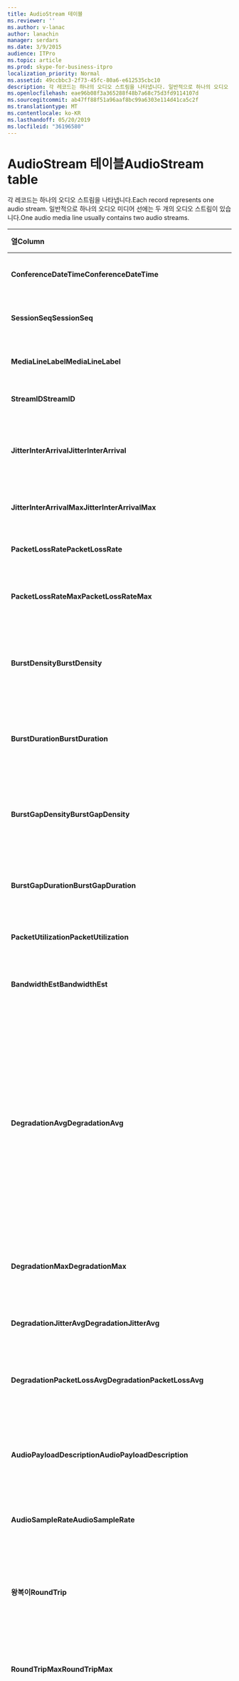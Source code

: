 ```yaml
---
title: AudioStream 테이블
ms.reviewer: ''
ms.author: v-lanac
author: lanachin
manager: serdars
ms.date: 3/9/2015
audience: ITPro
ms.topic: article
ms.prod: skype-for-business-itpro
localization_priority: Normal
ms.assetid: 49ccbbc3-2f73-45fc-80a6-e612535cbc10
description: 각 레코드는 하나의 오디오 스트림을 나타냅니다. 일반적으로 하나의 오디오 미디어 선에는 두 개의 오디오 스트림이 있습니다.
ms.openlocfilehash: eae96b08f3a365288f48b7a68c75d3fd9114107d
ms.sourcegitcommit: ab47ff88f51a96aaf8bc99a6303e114d41ca5c2f
ms.translationtype: MT
ms.contentlocale: ko-KR
ms.lasthandoff: 05/20/2019
ms.locfileid: "36196580"
---
```

# <a name="audiostream-table"></a><span data-ttu-id="f8811-104">AudioStream 테이블</span><span class="sxs-lookup"><span data-stu-id="f8811-104">AudioStream table</span></span>
 
<span data-ttu-id="f8811-105">각 레코드는 하나의 오디오 스트림을 나타냅니다.</span><span class="sxs-lookup"><span data-stu-id="f8811-105">Each record represents one audio stream.</span></span> <span data-ttu-id="f8811-106">일반적으로 하나의 오디오 미디어 선에는 두 개의 오디오 스트림이 있습니다.</span><span class="sxs-lookup"><span data-stu-id="f8811-106">One audio media line usually contains two audio streams.</span></span>
  
|<span data-ttu-id="f8811-107">열</span><span class="sxs-lookup"><span data-stu-id="f8811-107">Column</span></span>|<span data-ttu-id="f8811-108">데이터 형식</span><span class="sxs-lookup"><span data-stu-id="f8811-108">Data Type</span></span>|<span data-ttu-id="f8811-109">키/인덱스</span><span class="sxs-lookup"><span data-stu-id="f8811-109">Key/Index</span></span>|<span data-ttu-id="f8811-110">세부적인</span><span class="sxs-lookup"><span data-stu-id="f8811-110">Details</span></span>|
|:-----|:-----|:-----|:-----|
|<span data-ttu-id="f8811-111">**ConferenceDateTime**</span><span class="sxs-lookup"><span data-stu-id="f8811-111">**ConferenceDateTime**</span></span> <br/> |<span data-ttu-id="f8811-112">dmtf</span><span class="sxs-lookup"><span data-stu-id="f8811-112">datetime</span></span>  <br/> |<span data-ttu-id="f8811-113">주요한</span><span class="sxs-lookup"><span data-stu-id="f8811-113">Primary</span></span>  <br/> |<span data-ttu-id="f8811-114">[Medialine 테이블](medialine-0.md)에서 참조 합니다.</span><span class="sxs-lookup"><span data-stu-id="f8811-114">Referenced from the [MediaLine table](medialine-0.md).</span></span>  <br/> |
|<span data-ttu-id="f8811-115">**SessionSeq**</span><span class="sxs-lookup"><span data-stu-id="f8811-115">**SessionSeq**</span></span> <br/> |<span data-ttu-id="f8811-116">int</span><span class="sxs-lookup"><span data-stu-id="f8811-116">int</span></span>  <br/> |<span data-ttu-id="f8811-117">주요한</span><span class="sxs-lookup"><span data-stu-id="f8811-117">Primary</span></span>  <br/> |<span data-ttu-id="f8811-118">[Medialine 테이블](medialine-0.md)에서 참조 합니다.</span><span class="sxs-lookup"><span data-stu-id="f8811-118">Referenced from the [MediaLine table](medialine-0.md).</span></span>  <br/> |
|<span data-ttu-id="f8811-119">**MediaLineLabel**</span><span class="sxs-lookup"><span data-stu-id="f8811-119">**MediaLineLabel**</span></span> <br/> |<span data-ttu-id="f8811-120">tinyint</span><span class="sxs-lookup"><span data-stu-id="f8811-120">tinyint</span></span>  <br/> |<span data-ttu-id="f8811-121">주요한</span><span class="sxs-lookup"><span data-stu-id="f8811-121">Primary</span></span>  <br/> |<span data-ttu-id="f8811-122">[Medialine 테이블](medialine-0.md)에서 참조 합니다.</span><span class="sxs-lookup"><span data-stu-id="f8811-122">Referenced from the [MediaLine table](medialine-0.md).</span></span>  <br/> |
|<span data-ttu-id="f8811-123">**StreamID**</span><span class="sxs-lookup"><span data-stu-id="f8811-123">**StreamID**</span></span> <br/> |<span data-ttu-id="f8811-124">int</span><span class="sxs-lookup"><span data-stu-id="f8811-124">int</span></span>  <br/> |<span data-ttu-id="f8811-125">주요한</span><span class="sxs-lookup"><span data-stu-id="f8811-125">Primary</span></span>  <br/> |<span data-ttu-id="f8811-126">미디어 라인 내의 고유 ID.</span><span class="sxs-lookup"><span data-stu-id="f8811-126">Unique ID within a media line.</span></span>  <br/> |
|<span data-ttu-id="f8811-127">**JitterInterArrival**</span><span class="sxs-lookup"><span data-stu-id="f8811-127">**JitterInterArrival**</span></span> <br/> |<span data-ttu-id="f8811-128">int</span><span class="sxs-lookup"><span data-stu-id="f8811-128">int</span></span>  <br/> | <br/> |<span data-ttu-id="f8811-129">RTCP (실시간 제어 프로토콜) 통계의 평균 네트워크 지터입니다.</span><span class="sxs-lookup"><span data-stu-id="f8811-129">Average network jitter from Real Time Control Protocol (RTCP) statistics.</span></span>  <br/> |
|<span data-ttu-id="f8811-130">**JitterInterArrivalMax**</span><span class="sxs-lookup"><span data-stu-id="f8811-130">**JitterInterArrivalMax**</span></span> <br/> |<span data-ttu-id="f8811-131">int</span><span class="sxs-lookup"><span data-stu-id="f8811-131">int</span></span>  <br/> | <br/> |<span data-ttu-id="f8811-132">통화 중 최대 네트워크 지터.</span><span class="sxs-lookup"><span data-stu-id="f8811-132">Maximum network jitter during the call.</span></span>  <br/> |
|<span data-ttu-id="f8811-133">**PacketLossRate**</span><span class="sxs-lookup"><span data-stu-id="f8811-133">**PacketLossRate**</span></span> <br/> |<span data-ttu-id="f8811-134">10 진수 (5, 4)</span><span class="sxs-lookup"><span data-stu-id="f8811-134">decimal(5,4)</span></span>  <br/> | <br/> |<span data-ttu-id="f8811-135">통화 중의 평균 패킷 손실 율입니다.</span><span class="sxs-lookup"><span data-stu-id="f8811-135">Average packet loss rate during the call.</span></span>  <br/> |
|<span data-ttu-id="f8811-136">**PacketLossRateMax**</span><span class="sxs-lookup"><span data-stu-id="f8811-136">**PacketLossRateMax**</span></span> <br/> |<span data-ttu-id="f8811-137">10 진수 (5, 4)</span><span class="sxs-lookup"><span data-stu-id="f8811-137">decimal(5,4)</span></span>  <br/> | <br/> |<span data-ttu-id="f8811-138">통화 중에 최대 패킷 손실이 관찰 되었습니다.</span><span class="sxs-lookup"><span data-stu-id="f8811-138">Maximum packet loss observed during the call.</span></span>  <br/> |
|<span data-ttu-id="f8811-139">**BurstDensity**</span><span class="sxs-lookup"><span data-stu-id="f8811-139">**BurstDensity**</span></span> <br/> |<span data-ttu-id="f8811-140">10 진수 (9, 4)</span><span class="sxs-lookup"><span data-stu-id="f8811-140">decimal(9,4)</span></span>  <br/> | <br/> |<span data-ttu-id="f8811-141">통화 중에 손실이 발생 한 경우 패킷 손실의 평균 밀도입니다.</span><span class="sxs-lookup"><span data-stu-id="f8811-141">Average density of packet Loss during bursts of losses during the call.</span></span>  <br/> |
|<span data-ttu-id="f8811-142">**BurstDuration**</span><span class="sxs-lookup"><span data-stu-id="f8811-142">**BurstDuration**</span></span> <br/> |<span data-ttu-id="f8811-143">int</span><span class="sxs-lookup"><span data-stu-id="f8811-143">int</span></span>  <br/> | <br/> |<span data-ttu-id="f8811-144">통화 중에 손실 되는 패킷 손실의 평균 지속 시간입니다.</span><span class="sxs-lookup"><span data-stu-id="f8811-144">Average duration of packet loss during bursts of losses during the call.</span></span>  <br/> |
|<span data-ttu-id="f8811-145">**BurstGapDensity**</span><span class="sxs-lookup"><span data-stu-id="f8811-145">**BurstGapDensity**</span></span> <br/> |<span data-ttu-id="f8811-146">10 진수 (9, 4)</span><span class="sxs-lookup"><span data-stu-id="f8811-146">decimal(9,4)</span></span>  <br/> | <br/> |<span data-ttu-id="f8811-147">패킷 손실의 버스트 간에 간격을 두는 경우 패킷 손실의 평균 밀도.</span><span class="sxs-lookup"><span data-stu-id="f8811-147">Average density of packet loss during gaps between bursts of packet loss.</span></span>  <br/> |
|<span data-ttu-id="f8811-148">**BurstGapDuration**</span><span class="sxs-lookup"><span data-stu-id="f8811-148">**BurstGapDuration**</span></span> <br/> |<span data-ttu-id="f8811-149">int</span><span class="sxs-lookup"><span data-stu-id="f8811-149">int</span></span>  <br/> | <br/> |<span data-ttu-id="f8811-150">패킷 손실의 버스트 간 평균 간격 기간입니다.</span><span class="sxs-lookup"><span data-stu-id="f8811-150">Average duration of gaps between bursts of packet loss.</span></span>  <br/> |
|<span data-ttu-id="f8811-151">**PacketUtilization**</span><span class="sxs-lookup"><span data-stu-id="f8811-151">**PacketUtilization**</span></span> <br/> |<span data-ttu-id="f8811-152">Int</span><span class="sxs-lookup"><span data-stu-id="f8811-152">Int</span></span>  <br/> | <br/> |<span data-ttu-id="f8811-153">오디오 스트림의 패킷 수입니다.</span><span class="sxs-lookup"><span data-stu-id="f8811-153">Packet count for the audio stream.</span></span>  <br/> |
|<span data-ttu-id="f8811-154">**BandwidthEst**</span><span class="sxs-lookup"><span data-stu-id="f8811-154">**BandwidthEst**</span></span> <br/> |<span data-ttu-id="f8811-155">Int</span><span class="sxs-lookup"><span data-stu-id="f8811-155">Int</span></span>  <br/> | <br/> |<span data-ttu-id="f8811-156">오디오 스트림의 대역폭을 예측 합니다.</span><span class="sxs-lookup"><span data-stu-id="f8811-156">Bandwidth estimates for the audio stream.</span></span>  <br/> |
|<span data-ttu-id="f8811-157">**DegradationAvg**</span><span class="sxs-lookup"><span data-stu-id="f8811-157">**DegradationAvg**</span></span> <br/> |<span data-ttu-id="f8811-158">10 진수 (3, 2)</span><span class="sxs-lookup"><span data-stu-id="f8811-158">decimal(3,2)</span></span>  <br/> | <br/> |<span data-ttu-id="f8811-159">전체 통화에 대 한 네트워크 SPECIALIST 성능이 저하 됩니다.</span><span class="sxs-lookup"><span data-stu-id="f8811-159">Network MOS Degradation for the whole call.</span></span> <span data-ttu-id="f8811-160">범위는 0.0 ~ 5.0입니다.</span><span class="sxs-lookup"><span data-stu-id="f8811-160">Range is 0.0 to 5.0.</span></span> <span data-ttu-id="f8811-161">이 메트릭은 지터 및 패킷 손실로 인해 네트워크 SPECIALIST 감소 된 양을 표시 합니다.</span><span class="sxs-lookup"><span data-stu-id="f8811-161">This metric shows the amount the Network MOS was reduced because of jitter and packet loss.</span></span> <span data-ttu-id="f8811-162">허용 되는 품질은 0.5 미만 이어야 합니다.</span><span class="sxs-lookup"><span data-stu-id="f8811-162">For acceptable quality it should less than 0.5.</span></span>  <br/> |
|<span data-ttu-id="f8811-163">**DegradationMax**</span><span class="sxs-lookup"><span data-stu-id="f8811-163">**DegradationMax**</span></span> <br/> |<span data-ttu-id="f8811-164">10 진수 (3, 2)</span><span class="sxs-lookup"><span data-stu-id="f8811-164">decimal(3,2)</span></span>  <br/> | <br/> |<span data-ttu-id="f8811-165">통화 중에 최대 네트워크 SPECIALIST 저하 됩니다.</span><span class="sxs-lookup"><span data-stu-id="f8811-165">Maximum Network MOS degradation during the call.</span></span>  <br/> |
|<span data-ttu-id="f8811-166">**DegradationJitterAvg**</span><span class="sxs-lookup"><span data-stu-id="f8811-166">**DegradationJitterAvg**</span></span> <br/> |<span data-ttu-id="f8811-167">10 진수 (3, 2)</span><span class="sxs-lookup"><span data-stu-id="f8811-167">decimal(3,2)</span></span>  <br/> | <br/> |<span data-ttu-id="f8811-168">지터로 인해 네트워크 SPECIALIST 저하 됩니다.</span><span class="sxs-lookup"><span data-stu-id="f8811-168">Network MOS degradation caused by jitter.</span></span>  <br/> |
|<span data-ttu-id="f8811-169">**DegradationPacketLossAvg**</span><span class="sxs-lookup"><span data-stu-id="f8811-169">**DegradationPacketLossAvg**</span></span> <br/> |<span data-ttu-id="f8811-170">10 진수 (3, 2)</span><span class="sxs-lookup"><span data-stu-id="f8811-170">decimal(3,2)</span></span>  <br/> | <br/> |<span data-ttu-id="f8811-171">패킷 손실로 인해 네트워크 SPECIALIST 저하 됩니다.</span><span class="sxs-lookup"><span data-stu-id="f8811-171">Network MOS degradation caused by packet loss.</span></span>  <br/> |
|<span data-ttu-id="f8811-172">**AudioPayloadDescription**</span><span class="sxs-lookup"><span data-stu-id="f8811-172">**AudioPayloadDescription**</span></span> <br/> |<span data-ttu-id="f8811-173">int</span><span class="sxs-lookup"><span data-stu-id="f8811-173">int</span></span>  <br/> |<span data-ttu-id="f8811-174">외부</span><span class="sxs-lookup"><span data-stu-id="f8811-174">Foreign</span></span>  <br/> |<span data-ttu-id="f8811-175">PayloadDescription 테이블에서 참조 되는 통화에 사용 되는 오디오 코덱입니다.</span><span class="sxs-lookup"><span data-stu-id="f8811-175">The audio Codec used for the call, referenced from PayloadDescription Table.</span></span>  <br/> |
|<span data-ttu-id="f8811-176">**AudioSampleRate**</span><span class="sxs-lookup"><span data-stu-id="f8811-176">**AudioSampleRate**</span></span> <br/> |<span data-ttu-id="f8811-177">int</span><span class="sxs-lookup"><span data-stu-id="f8811-177">int</span></span>  <br/> | <br/> |<span data-ttu-id="f8811-178">오디오 스트림의 샘플링 속도입니다.</span><span class="sxs-lookup"><span data-stu-id="f8811-178">Sampling rate for the audio stream.</span></span>  <br/> |
|<span data-ttu-id="f8811-179">**왕복이**</span><span class="sxs-lookup"><span data-stu-id="f8811-179">**RoundTrip**</span></span> <br/> |<span data-ttu-id="f8811-180">int</span><span class="sxs-lookup"><span data-stu-id="f8811-180">int</span></span>  <br/> | <br/> |<span data-ttu-id="f8811-181">RTCP 통계에서 왕복 시간을 계산 합니다.</span><span class="sxs-lookup"><span data-stu-id="f8811-181">Round trip time from RTCP statistics.</span></span> <span data-ttu-id="f8811-182">적절 한 품질을 위해서는 100ms 보다 작아야 합니다.</span><span class="sxs-lookup"><span data-stu-id="f8811-182">For acceptable quality this should be less than 100ms.</span></span>  <br/> |
|<span data-ttu-id="f8811-183">**RoundTripMax**</span><span class="sxs-lookup"><span data-stu-id="f8811-183">**RoundTripMax**</span></span> <br/> |<span data-ttu-id="f8811-184">int</span><span class="sxs-lookup"><span data-stu-id="f8811-184">int</span></span>  <br/> | <br/> |<span data-ttu-id="f8811-185">오디오 스트림의 최대 라운드트립 시간입니다.</span><span class="sxs-lookup"><span data-stu-id="f8811-185">Maximum round trip time for the audio stream.</span></span>  <br/> |
|<span data-ttu-id="f8811-186">**OverallAvgNetworkMOS**</span><span class="sxs-lookup"><span data-stu-id="f8811-186">**OverallAvgNetworkMOS**</span></span> <br/> |<span data-ttu-id="f8811-187">10 진수 (3, 2)</span><span class="sxs-lookup"><span data-stu-id="f8811-187">decimal(3,2)</span></span>  <br/> | <br/> |<span data-ttu-id="f8811-188">통화에 대 한 평균 광대역 네트워크 SPECIALIST.</span><span class="sxs-lookup"><span data-stu-id="f8811-188">Average wideband Network MOS for the call.</span></span> <span data-ttu-id="f8811-189">이 메트릭은 사용 되는 패킷 손실, 지터 및 코덱에 따라 달라 집니다.</span><span class="sxs-lookup"><span data-stu-id="f8811-189">This metric depends on the packet loss, jitter, and codec used.</span></span> <span data-ttu-id="f8811-190">범위는 [1.0에서 5.0]입니다.</span><span class="sxs-lookup"><span data-stu-id="f8811-190">Range is [1.0 to 5.0].</span></span>  <br/> |
|<span data-ttu-id="f8811-191">**OverallMinNetworkMOS**</span><span class="sxs-lookup"><span data-stu-id="f8811-191">**OverallMinNetworkMOS**</span></span> <br/> |<span data-ttu-id="f8811-192">10 진수 (3, 2)</span><span class="sxs-lookup"><span data-stu-id="f8811-192">decimal(3,2)</span></span>  <br/> | <br/> |<span data-ttu-id="f8811-193">통화에 대 한 최소 광대역 네트워크 SPECIALIST.</span><span class="sxs-lookup"><span data-stu-id="f8811-193">The minimum wideband Network MOS for the call.</span></span>  <br/> |
|<span data-ttu-id="f8811-194">**SendListenMOS**</span><span class="sxs-lookup"><span data-stu-id="f8811-194">**SendListenMOS**</span></span> <br/> |<span data-ttu-id="f8811-195">10 진수 (3, 2)</span><span class="sxs-lookup"><span data-stu-id="f8811-195">decimal(3,2)</span></span>  <br/> | <br/> |<span data-ttu-id="f8811-196">음성 수준, 노이즈 수준 및 캡처 장치 특성을 포함 하 여 발송 된 오디오에 대 한 평균 예측 광대역 SPECIALIST 점수입니다.</span><span class="sxs-lookup"><span data-stu-id="f8811-196">The average predicted wideband Listening MOS score for audio sent, including speech level, noise level and capture device characteristics.</span></span>  <br/> |
|<span data-ttu-id="f8811-197">**SendListenMOSMin**</span><span class="sxs-lookup"><span data-stu-id="f8811-197">**SendListenMOSMin**</span></span> <br/> |<span data-ttu-id="f8811-198">10 진수 (3, 2)</span><span class="sxs-lookup"><span data-stu-id="f8811-198">decimal(3,2)</span></span>  <br/> | <br/> |<span data-ttu-id="f8811-199">통화에 대 한 최소 SendListenMOS입니다.</span><span class="sxs-lookup"><span data-stu-id="f8811-199">The minimum SendListenMOS for the call.</span></span>  <br/> |
|<span data-ttu-id="f8811-200">**RecvListenMOS**</span><span class="sxs-lookup"><span data-stu-id="f8811-200">**RecvListenMOS**</span></span> <br/> |<span data-ttu-id="f8811-201">10 진수 (3, 2)</span><span class="sxs-lookup"><span data-stu-id="f8811-201">decimal(3,2)</span></span>  <br/> | <br/> |<span data-ttu-id="f8811-202">음성 수준, 소음 수준, 코덱, 네트워크 상태 및 캡처 장치 특성을 포함 하 여 네트워크에서 받은 오디오에 대 한 평균 예측 광대역 SPECIALIST 점수입니다.</span><span class="sxs-lookup"><span data-stu-id="f8811-202">The average predicted wideband Listening MOS score for audio received from the network including speech level, noise level, codec, network conditions and capture device characteristics.</span></span>  <br/> |
|<span data-ttu-id="f8811-203">**RecvListenMOSMin**</span><span class="sxs-lookup"><span data-stu-id="f8811-203">**RecvListenMOSMin**</span></span> <br/> |<span data-ttu-id="f8811-204">10 진수 (3, 2)</span><span class="sxs-lookup"><span data-stu-id="f8811-204">decimal(3,2)</span></span>  <br/> | <br/> |<span data-ttu-id="f8811-205">통화에 대 한 최소 RecvListenMOS입니다.</span><span class="sxs-lookup"><span data-stu-id="f8811-205">The minimum RecvListenMOS for the call.</span></span>  <br/> |
|<span data-ttu-id="f8811-206">**오디오 및 사용**</span><span class="sxs-lookup"><span data-stu-id="f8811-206">**AudioFECUsed**</span></span> <br/> |<span data-ttu-id="f8811-207">다소</span><span class="sxs-lookup"><span data-stu-id="f8811-207">bit</span></span>  <br/> ||<span data-ttu-id="f8811-208">오디오 FEC 통화에 사용 되었는지 여부를 나타내는 플래그입니다.</span><span class="sxs-lookup"><span data-stu-id="f8811-208">Flag indicating if audio FEC was used for the call.</span></span>  <br/> |
|<span data-ttu-id="f8811-209">**RatioConcealedSamplesAvg**</span><span class="sxs-lookup"><span data-stu-id="f8811-209">**RatioConcealedSamplesAvg**</span></span> <br/> |<span data-ttu-id="f8811-210">10 진수 (5, 2)</span><span class="sxs-lookup"><span data-stu-id="f8811-210">decimal(5,2)</span></span>  <br/> ||<span data-ttu-id="f8811-211">오디오 치유에서 생성 한 숨겨진 샘플의 평균 비율을 일반적인 샘플입니다.</span><span class="sxs-lookup"><span data-stu-id="f8811-211">Average ratio of concealed samples generated by audio healing to typical samples.</span></span>  <br/> |
|<span data-ttu-id="f8811-212">**RatioStretchedSamplesAvg**</span><span class="sxs-lookup"><span data-stu-id="f8811-212">**RatioStretchedSamplesAvg**</span></span> <br/> |<span data-ttu-id="f8811-213">10 진수 (5, 2)</span><span class="sxs-lookup"><span data-stu-id="f8811-213">decimal(5,2)</span></span>  <br/> ||<span data-ttu-id="f8811-214">표준 샘플에 대 한 오디오 치유에서 생성 된 늘이기 샘플의 평균 비율입니다.</span><span class="sxs-lookup"><span data-stu-id="f8811-214">Average ratio of stretched samples generated by audio healing to typical samples.</span></span>  <br/> |
|<span data-ttu-id="f8811-215">**RatioCompressedSamplesAvg**</span><span class="sxs-lookup"><span data-stu-id="f8811-215">**RatioCompressedSamplesAvg**</span></span> <br/> |<span data-ttu-id="f8811-216">10 진수 (5, 2)</span><span class="sxs-lookup"><span data-stu-id="f8811-216">decimal(5,2)</span></span>  <br/> ||<span data-ttu-id="f8811-217">오디오 치유에서 생성 한 압축 샘플의 평균 비율을 일반적인 샘플로 나타낸 것입니다.</span><span class="sxs-lookup"><span data-stu-id="f8811-217">Average ratio of compressed samples generated by audio healing to typical samples.</span></span>  <br/> |
|<span data-ttu-id="f8811-218">**Ipsec**</span><span class="sxs-lookup"><span data-stu-id="f8811-218">**Inbound**</span></span> <br/> |<span data-ttu-id="f8811-219">다소</span><span class="sxs-lookup"><span data-stu-id="f8811-219">bit</span></span>  <br/> | <br/> |<span data-ttu-id="f8811-220">수신기 쪽에 있는 스트림 데이터를 수신 합니다.</span><span class="sxs-lookup"><span data-stu-id="f8811-220">Stream data on receiver side is received.</span></span>  <br/> |
|<span data-ttu-id="f8811-221">**위한**</span><span class="sxs-lookup"><span data-stu-id="f8811-221">**Outbound**</span></span> <br/> |<span data-ttu-id="f8811-222">다소</span><span class="sxs-lookup"><span data-stu-id="f8811-222">bit</span></span>  <br/> | <br/> |<span data-ttu-id="f8811-223">보낸 사람 측에 있는 스트림 데이터를 수신 했습니다.</span><span class="sxs-lookup"><span data-stu-id="f8811-223">Stream data on sender side is received.</span></span>  <br/> |
|<span data-ttu-id="f8811-224">**SenderIsCallerPAI**</span><span class="sxs-lookup"><span data-stu-id="f8811-224">**SenderIsCallerPAI**</span></span> <br/> |<span data-ttu-id="f8811-225">다소</span><span class="sxs-lookup"><span data-stu-id="f8811-225">bit</span></span>  <br/> | <br/> |<span data-ttu-id="f8811-226">1은 스트림 방향이 호출자에서 호출 수신자 까지의 것임을 의미 합니다.</span><span class="sxs-lookup"><span data-stu-id="f8811-226">1 means the stream direction is from the caller to the callee.</span></span>  <br/> <span data-ttu-id="f8811-227">0은 스트림 방향이 피호출자부터 호출자에 게 있음을 의미 합니다.</span><span class="sxs-lookup"><span data-stu-id="f8811-227">0 means the stream direction is from the callee to the caller.</span></span>  <br/> |
|<span data-ttu-id="f8811-228">**JitterInterArrivalSD**</span><span class="sxs-lookup"><span data-stu-id="f8811-228">**JitterInterArrivalSD**</span></span> <br/> |<span data-ttu-id="f8811-229">o</span><span class="sxs-lookup"><span data-stu-id="f8811-229">float</span></span>  <br/> ||<span data-ttu-id="f8811-230">지터 도착 시간에 대 한 표준 편차입니다.</span><span class="sxs-lookup"><span data-stu-id="f8811-230">Standard deviation for jitter arrival times.</span></span>  <br/> <span data-ttu-id="f8811-231">이 열은 Microsoft Lync Server 2013에서 도입 되었습니다.</span><span class="sxs-lookup"><span data-stu-id="f8811-231">This column was introduced in Microsoft Lync Server 2013.</span></span>  <br/> |
|<span data-ttu-id="f8811-232">**ConcealRatioMax**</span><span class="sxs-lookup"><span data-stu-id="f8811-232">**ConcealRatioMax**</span></span> <br/> |<span data-ttu-id="f8811-233">o</span><span class="sxs-lookup"><span data-stu-id="f8811-233">float</span></span>  <br/> ||<span data-ttu-id="f8811-234">Healer에서 숨겨진 패킷의 최대 비율입니다.</span><span class="sxs-lookup"><span data-stu-id="f8811-234">Maximum ratio of packets concealed by the healer.</span></span>  <br/> <span data-ttu-id="f8811-235">이 열은 Microsoft Lync Server 2013에서 도입 되었습니다.</span><span class="sxs-lookup"><span data-stu-id="f8811-235">This column was introduced in Microsoft Lync Server 2013.</span></span>  <br/> |
|<span data-ttu-id="f8811-236">**ConcealRatioSD**</span><span class="sxs-lookup"><span data-stu-id="f8811-236">**ConcealRatioSD**</span></span> <br/> |<span data-ttu-id="f8811-237">o</span><span class="sxs-lookup"><span data-stu-id="f8811-237">float</span></span>  <br/> ||<span data-ttu-id="f8811-238">Healer에서 숨겨진 패킷의 비율에 대 한 표준 편차입니다.</span><span class="sxs-lookup"><span data-stu-id="f8811-238">Standard deviation for the ratio of packets concealed by the healer.</span></span>  <br/> <span data-ttu-id="f8811-239">이 열은 Microsoft Lync Server 2013에서 도입 되었습니다.</span><span class="sxs-lookup"><span data-stu-id="f8811-239">This column was introduced in Microsoft Lync Server 2013.</span></span>  <br/> |
|<span data-ttu-id="f8811-240">**HealerPacketDropRatio**</span><span class="sxs-lookup"><span data-stu-id="f8811-240">**HealerPacketDropRatio**</span></span> <br/> |<span data-ttu-id="f8811-241">o</span><span class="sxs-lookup"><span data-stu-id="f8811-241">float</span></span>  <br/> ||<span data-ttu-id="f8811-242">Healer에서 손실 된 패킷의 총 수를 수신 하 여 받은 패킷의 총량을 말합니다.</span><span class="sxs-lookup"><span data-stu-id="f8811-242">Ratio of packets dropped by the healer compared to the total number of packets received.</span></span>  <br/> <span data-ttu-id="f8811-243">이 열은 Microsoft Lync Server 2013에서 도입 되었습니다.</span><span class="sxs-lookup"><span data-stu-id="f8811-243">This column was introduced in Microsoft Lync Server 2013.</span></span>  <br/> |
|<span data-ttu-id="f8811-244">**HealerFECPacketUsedRatio**</span><span class="sxs-lookup"><span data-stu-id="f8811-244">**HealerFECPacketUsedRatio**</span></span> <br/> |<span data-ttu-id="f8811-245">o</span><span class="sxs-lookup"><span data-stu-id="f8811-245">float</span></span>  <br/> ||<span data-ttu-id="f8811-246">받은 총 패킷 수와 비교 하 여 사용한 착신 전환 오류 수정 패킷의 비율입니다.</span><span class="sxs-lookup"><span data-stu-id="f8811-246">Ratio of used forward error correction packets compared to the total number of packets received.</span></span>  <br/> <span data-ttu-id="f8811-247">이 열은 Microsoft Lync Server 2013에서 도입 되었습니다.</span><span class="sxs-lookup"><span data-stu-id="f8811-247">This column was introduced in Microsoft Lync Server 2013.</span></span>  <br/> |
|<span data-ttu-id="f8811-248">**MaxCompressedSamples**</span><span class="sxs-lookup"><span data-stu-id="f8811-248">**MaxCompressedSamples**</span></span> <br/> |<span data-ttu-id="f8811-249">o</span><span class="sxs-lookup"><span data-stu-id="f8811-249">float</span></span>  <br/> ||<span data-ttu-id="f8811-250">Healer에서 압축 한 최대 오디오 패킷 수입니다.</span><span class="sxs-lookup"><span data-stu-id="f8811-250">Maximum number of audio packets that were compressed by the healer.</span></span>  <br/> <span data-ttu-id="f8811-251">이 열은 Microsoft Lync Server 2013에서 도입 되었습니다.</span><span class="sxs-lookup"><span data-stu-id="f8811-251">This column was introduced in Microsoft Lync Server 2013.</span></span>  <br/> |
|<span data-ttu-id="f8811-252">**LossCongestionPercent**</span><span class="sxs-lookup"><span data-stu-id="f8811-252">**LossCongestionPercent**</span></span> <br/> |<span data-ttu-id="f8811-253">o</span><span class="sxs-lookup"><span data-stu-id="f8811-253">float</span></span>  <br/> ||<span data-ttu-id="f8811-254">통화가 손실 혼잡 상태에 있는 시간의 백분율을 나타냅니다.</span><span class="sxs-lookup"><span data-stu-id="f8811-254">Indicates the percentage of the time when the call was in a loss congestion state.</span></span>  <br/> <span data-ttu-id="f8811-255">이 열은 Microsoft Lync Server 2013에서 도입 되었습니다.</span><span class="sxs-lookup"><span data-stu-id="f8811-255">This column was introduced in Microsoft Lync Server 2013.</span></span>  <br/> |
|<span data-ttu-id="f8811-256">**DelayCongestionPercent**</span><span class="sxs-lookup"><span data-stu-id="f8811-256">**DelayCongestionPercent**</span></span> <br/> |<span data-ttu-id="f8811-257">o</span><span class="sxs-lookup"><span data-stu-id="f8811-257">float</span></span>  <br/> ||<span data-ttu-id="f8811-258">네트워크 패킷의 지연 도착으로 인해 혼잡이 있는 통화의 백분율을 나타냅니다.</span><span class="sxs-lookup"><span data-stu-id="f8811-258">Indicates the percentage of the call during which congestion was caused by the delayed arrival of network packets.</span></span>  <br/> <span data-ttu-id="f8811-259">이 열은 Microsoft Lync Server 2013에서 도입 되었습니다.</span><span class="sxs-lookup"><span data-stu-id="f8811-259">This column was introduced in Microsoft Lync Server 2013.</span></span>  <br/> |
|<span data-ttu-id="f8811-260">**ContentionDetectedPercent**</span><span class="sxs-lookup"><span data-stu-id="f8811-260">**ContentionDetectedPercent**</span></span> <br/> |<span data-ttu-id="f8811-261">o</span><span class="sxs-lookup"><span data-stu-id="f8811-261">float</span></span>  <br/> ||<span data-ttu-id="f8811-262">통화가 네트워크 리소스에 대해 경쟁 하는 시간의 백분율을 나타냅니다.</span><span class="sxs-lookup"><span data-stu-id="f8811-262">Indicates the percentage of the time when the call was competing for network resources.</span></span>  <br/> <span data-ttu-id="f8811-263">이 열은 Microsoft Lync Server 2013에서 도입 되었습니다.</span><span class="sxs-lookup"><span data-stu-id="f8811-263">This column was introduced in Microsoft Lync Server 2013.</span></span>  <br/> |
|<span data-ttu-id="f8811-264">**BandwidthEstMin**</span><span class="sxs-lookup"><span data-stu-id="f8811-264">**BandwidthEstMin**</span></span> <br/> |<span data-ttu-id="f8811-265">int</span><span class="sxs-lookup"><span data-stu-id="f8811-265">int</span></span>  <br/> ||<span data-ttu-id="f8811-266">통화 중 측정 되는 최소 대역폭 예상 양입니다.</span><span class="sxs-lookup"><span data-stu-id="f8811-266">Minimum amount of bandwidth estimation measured during the call.</span></span>  <br/> <span data-ttu-id="f8811-267">이 열은 Microsoft Lync Server 2013에서 도입 되었습니다.</span><span class="sxs-lookup"><span data-stu-id="f8811-267">This column was introduced in Microsoft Lync Server 2013.</span></span>  <br/> |
|<span data-ttu-id="f8811-268">**BandwidthEstMax**</span><span class="sxs-lookup"><span data-stu-id="f8811-268">**BandwidthEstMax**</span></span> <br/> |<span data-ttu-id="f8811-269">int</span><span class="sxs-lookup"><span data-stu-id="f8811-269">int</span></span>  <br/> ||<span data-ttu-id="f8811-270">통화 중에 측정 되는 최대 대역폭 예상 금액입니다.</span><span class="sxs-lookup"><span data-stu-id="f8811-270">Maximum amount of bandwidth estimation measured during the call.</span></span>  <br/> <span data-ttu-id="f8811-271">이 열은 Microsoft Lync Server 2013에서 도입 되었습니다.</span><span class="sxs-lookup"><span data-stu-id="f8811-271">This column was introduced in Microsoft Lync Server 2013.</span></span>  <br/> |
|<span data-ttu-id="f8811-272">**BandwidthEstStdDev**</span><span class="sxs-lookup"><span data-stu-id="f8811-272">**BandwidthEstStdDev**</span></span> <br/> |<span data-ttu-id="f8811-273">int</span><span class="sxs-lookup"><span data-stu-id="f8811-273">int</span></span>  <br/> ||<span data-ttu-id="f8811-274">통화 중에 측정 되는 대역폭 예상의 표준 편차입니다.</span><span class="sxs-lookup"><span data-stu-id="f8811-274">Standard deviation of the bandwidth estimation measured during the call.</span></span>  <br/> <span data-ttu-id="f8811-275">이 열은 Microsoft Lync Server 2013에서 도입 되었습니다.</span><span class="sxs-lookup"><span data-stu-id="f8811-275">This column was introduced in Microsoft Lync Server 2013.</span></span>  <br/> |
|<span data-ttu-id="f8811-276">**BandwidthEstAvge**</span><span class="sxs-lookup"><span data-stu-id="f8811-276">**BandwidthEstAvge**</span></span> <br/> |<span data-ttu-id="f8811-277">int</span><span class="sxs-lookup"><span data-stu-id="f8811-277">int</span></span>  <br/> ||<span data-ttu-id="f8811-278">통화 중 측정 되는 평균 대역폭 예상 금액입니다.</span><span class="sxs-lookup"><span data-stu-id="f8811-278">Average amount of bandwidth estimation measured during the call.</span></span>  <br/> <span data-ttu-id="f8811-279">이 열은 Microsoft Lync Server 2013에서 도입 되었습니다.</span><span class="sxs-lookup"><span data-stu-id="f8811-279">This column was introduced in Microsoft Lync Server 2013.</span></span>  <br/> |
|<span data-ttu-id="f8811-280">**RelativeOneWayTotal**</span><span class="sxs-lookup"><span data-stu-id="f8811-280">**RelativeOneWayTotal**</span></span> <br/> |<span data-ttu-id="f8811-281">o</span><span class="sxs-lookup"><span data-stu-id="f8811-281">float</span></span>  <br/> ||<span data-ttu-id="f8811-282">단방향 총 대기 시간입니다.</span><span class="sxs-lookup"><span data-stu-id="f8811-282">Total amount of one-way latency.</span></span> <span data-ttu-id="f8811-283">상대적 단방향 대기 시간은 클라이언트와 서버 간의 지연을 측정 합니다.</span><span class="sxs-lookup"><span data-stu-id="f8811-283">Relative one-way latency measures the delay between the client and the server.</span></span>  <br/> <span data-ttu-id="f8811-284">이 열은 Microsoft Lync Server 2013에서 도입 되었습니다.</span><span class="sxs-lookup"><span data-stu-id="f8811-284">This column was introduced in Microsoft Lync Server 2013.</span></span>  <br/> |
|<span data-ttu-id="f8811-285">**RelativeOneWayAverage**</span><span class="sxs-lookup"><span data-stu-id="f8811-285">**RelativeOneWayAverage**</span></span> <br/> |<span data-ttu-id="f8811-286">o</span><span class="sxs-lookup"><span data-stu-id="f8811-286">float</span></span>  <br/> ||<span data-ttu-id="f8811-287">평균 단방향 대기 시간입니다.</span><span class="sxs-lookup"><span data-stu-id="f8811-287">Average amount of one-way latency.</span></span> <span data-ttu-id="f8811-288">상대적 단방향 대기 시간은 클라이언트와 서버 간의 지연을 측정 합니다.</span><span class="sxs-lookup"><span data-stu-id="f8811-288">Relative one-way latency measures the delay between the client and the server.</span></span>  <br/> <span data-ttu-id="f8811-289">이 열은 Microsoft Lync Server 2013에서 도입 되었습니다.</span><span class="sxs-lookup"><span data-stu-id="f8811-289">This column was introduced in Microsoft Lync Server 2013.</span></span>  <br/> |
|<span data-ttu-id="f8811-290">**RelativeOneWayMax**</span><span class="sxs-lookup"><span data-stu-id="f8811-290">**RelativeOneWayMax**</span></span> <br/> |<span data-ttu-id="f8811-291">o</span><span class="sxs-lookup"><span data-stu-id="f8811-291">float</span></span>  <br/> ||<span data-ttu-id="f8811-292">단방향 대기 시간의 최대 양입니다.</span><span class="sxs-lookup"><span data-stu-id="f8811-292">Maximum amount of one-way latency.</span></span> <span data-ttu-id="f8811-293">상대적 단방향 대기 시간은 클라이언트와 서버 간의 지연을 측정 합니다.</span><span class="sxs-lookup"><span data-stu-id="f8811-293">Relative one-way latency measures the delay between the client and the server.</span></span>  <br/> <span data-ttu-id="f8811-294">이 열은 Microsoft Lync Server 2013에서 도입 되었습니다.</span><span class="sxs-lookup"><span data-stu-id="f8811-294">This column was introduced in Microsoft Lync Server 2013.</span></span>  <br/> |
|<span data-ttu-id="f8811-295">**RelativeOneWayBurstOccurrences**</span><span class="sxs-lookup"><span data-stu-id="f8811-295">**RelativeOneWayBurstOccurrences**</span></span> <br/> |<span data-ttu-id="f8811-296">int</span><span class="sxs-lookup"><span data-stu-id="f8811-296">int</span></span>  <br/> ||<span data-ttu-id="f8811-297">전체 단방향 버스트 횟수입니다.</span><span class="sxs-lookup"><span data-stu-id="f8811-297">Total one-way burst occurrences.</span></span> <span data-ttu-id="f8811-298">"Bursty" 전송은 안정적 스트림이 아닌 버스트로 데이터가 흐르는 전송입니다.</span><span class="sxs-lookup"><span data-stu-id="f8811-298">A "bursty" transmission is a transmission where data flows in unpredictable bursts as opposed to a steady stream.</span></span> <span data-ttu-id="f8811-299">이 메트릭은 클라이언트와 서버 간의 데이터 흐름을 측정 합니다.</span><span class="sxs-lookup"><span data-stu-id="f8811-299">This metric measures data flow between the client and the server.</span></span>  <br/> <span data-ttu-id="f8811-300">이 열은 Microsoft Lync Server 2013에서 도입 되었습니다.</span><span class="sxs-lookup"><span data-stu-id="f8811-300">This column was introduced in Microsoft Lync Server 2013.</span></span>  <br/> |
|<span data-ttu-id="f8811-301">**RelativeOneWayBurstDensity**</span><span class="sxs-lookup"><span data-stu-id="f8811-301">**RelativeOneWayBurstDensity**</span></span> <br/> |<span data-ttu-id="f8811-302">o</span><span class="sxs-lookup"><span data-stu-id="f8811-302">float</span></span>  <br/> ||<span data-ttu-id="f8811-303">전체 단방향 버스트 밀도.</span><span class="sxs-lookup"><span data-stu-id="f8811-303">Total one-way burst density.</span></span> <span data-ttu-id="f8811-304">"Bursty" 전송은 안정적 스트림이 아닌 버스트로 데이터가 흐르는 전송입니다.</span><span class="sxs-lookup"><span data-stu-id="f8811-304">A "bursty" transmission is a transmission where data flows in unpredictable bursts as opposed to a steady stream.</span></span> <span data-ttu-id="f8811-305">이 메트릭은 클라이언트와 서버 간의 데이터 흐름을 측정 합니다.</span><span class="sxs-lookup"><span data-stu-id="f8811-305">This metric measures data flow between the client and the server.</span></span>  <br/> <span data-ttu-id="f8811-306">이 열은 Microsoft Lync Server 2013에서 도입 되었습니다.</span><span class="sxs-lookup"><span data-stu-id="f8811-306">This column was introduced in Microsoft Lync Server 2013.</span></span>  <br/> |
|<span data-ttu-id="f8811-307">**RelativeOneWayBurstDuration**</span><span class="sxs-lookup"><span data-stu-id="f8811-307">**RelativeOneWayBurstDuration**</span></span> <br/> |<span data-ttu-id="f8811-308">o</span><span class="sxs-lookup"><span data-stu-id="f8811-308">float</span></span>  <br/> ||<span data-ttu-id="f8811-309">전체 단방향 버스트 기간입니다.</span><span class="sxs-lookup"><span data-stu-id="f8811-309">Total one-way burst duration.</span></span> <span data-ttu-id="f8811-310">"Bursty" 전송은 안정적 스트림이 아닌 버스트로 데이터가 흐르는 전송입니다.</span><span class="sxs-lookup"><span data-stu-id="f8811-310">A "bursty" transmission is a transmission where data flows in unpredictable bursts as opposed to a steady stream.</span></span> <span data-ttu-id="f8811-311">이 메트릭은 클라이언트와 서버 간의 데이터 흐름을 측정 합니다.</span><span class="sxs-lookup"><span data-stu-id="f8811-311">This metric measures data flow between the client and the server.</span></span>  <br/> <span data-ttu-id="f8811-312">이 열은 Microsoft Lync Server 2013에서 도입 되었습니다.</span><span class="sxs-lookup"><span data-stu-id="f8811-312">This column was introduced in Microsoft Lync Server 2013.</span></span>  <br/> |
|<span data-ttu-id="f8811-313">**RelativeOneWayGapOccurrences**</span><span class="sxs-lookup"><span data-stu-id="f8811-313">**RelativeOneWayGapOccurrences**</span></span> <br/> |<span data-ttu-id="f8811-314">int</span><span class="sxs-lookup"><span data-stu-id="f8811-314">int</span></span>  <br/> ||<span data-ttu-id="f8811-315">전체 단방향 간격이 발생 합니다.</span><span class="sxs-lookup"><span data-stu-id="f8811-315">Total one-way gap occurrences.</span></span> <span data-ttu-id="f8811-316">"Bursty" 전송은 안정적 스트림이 아닌 버스트로 데이터가 흐르는 전송입니다. 간격은 이러한 버스트 간의 지연을 나타냅니다.</span><span class="sxs-lookup"><span data-stu-id="f8811-316">A "bursty" transmission is a transmission where data flows in unpredictable bursts as opposed to a steady stream; gaps indicate delays between these bursts.</span></span> <span data-ttu-id="f8811-317">이 메트릭은 클라이언트와 서버 간의 데이터 흐름을 측정 합니다.</span><span class="sxs-lookup"><span data-stu-id="f8811-317">This metric measures data flow between the client and the server.</span></span>  <br/> <span data-ttu-id="f8811-318">이 열은 Microsoft Lync Server 2013에서 도입 되었습니다.</span><span class="sxs-lookup"><span data-stu-id="f8811-318">This column was introduced in Microsoft Lync Server 2013.</span></span>  <br/> |
|<span data-ttu-id="f8811-319">**RelativeOneWayGapDensity**</span><span class="sxs-lookup"><span data-stu-id="f8811-319">**RelativeOneWayGapDensity**</span></span> <br/> |<span data-ttu-id="f8811-320">o</span><span class="sxs-lookup"><span data-stu-id="f8811-320">float</span></span>  <br/> ||<span data-ttu-id="f8811-321">전체 단방향 간격 밀도.</span><span class="sxs-lookup"><span data-stu-id="f8811-321">Total one-way gap density.</span></span> <span data-ttu-id="f8811-322">"Bursty" 전송은 안정적 스트림이 아닌 버스트로 데이터가 흐르는 전송입니다. 간격은 이러한 버스트 간의 지연을 나타냅니다.</span><span class="sxs-lookup"><span data-stu-id="f8811-322">A "bursty" transmission is a transmission where data flows in unpredictable bursts as opposed to a steady stream; gaps indicate delays between these bursts.</span></span> <span data-ttu-id="f8811-323">이 메트릭은 클라이언트와 서버 간의 데이터 흐름을 측정 합니다.</span><span class="sxs-lookup"><span data-stu-id="f8811-323">This metric measures data flow between the client and the server.</span></span>  <br/> <span data-ttu-id="f8811-324">이 열은 Microsoft Lync Server 2013에서 도입 되었습니다.</span><span class="sxs-lookup"><span data-stu-id="f8811-324">This column was introduced in Microsoft Lync Server 2013.</span></span>  <br/> |
|<span data-ttu-id="f8811-325">**RelativeOneWayGapDuration**</span><span class="sxs-lookup"><span data-stu-id="f8811-325">**RelativeOneWayGapDuration**</span></span> <br/> |<span data-ttu-id="f8811-326">o</span><span class="sxs-lookup"><span data-stu-id="f8811-326">float</span></span>  <br/> ||<span data-ttu-id="f8811-327">전체 단방향 간격 기간입니다.</span><span class="sxs-lookup"><span data-stu-id="f8811-327">Total one-way gap duration.</span></span> <span data-ttu-id="f8811-328">"Bursty" 전송은 안정적 스트림이 아닌 버스트로 데이터가 흐르는 전송입니다. 간격은 이러한 버스트 간의 지연을 나타냅니다.</span><span class="sxs-lookup"><span data-stu-id="f8811-328">A "bursty" transmission is a transmission where data flows in unpredictable bursts as opposed to a steady stream; gaps indicate delays between these bursts.</span></span> <span data-ttu-id="f8811-329">이 메트릭은 클라이언트와 서버 간의 데이터 흐름을 측정 합니다.</span><span class="sxs-lookup"><span data-stu-id="f8811-329">This metric measures data flow between the client and the server.</span></span>  <br/> <span data-ttu-id="f8811-330">이 열은 Microsoft Lync Server 2013에서 도입 되었습니다.</span><span class="sxs-lookup"><span data-stu-id="f8811-330">This column was introduced in Microsoft Lync Server 2013.</span></span>  <br/> |
|<span data-ttu-id="f8811-331">**DecodeStereoPercent**</span><span class="sxs-lookup"><span data-stu-id="f8811-331">**DecodeStereoPercent**</span></span> <br/> |<span data-ttu-id="f8811-332">o</span><span class="sxs-lookup"><span data-stu-id="f8811-332">float</span></span>  <br/> ||<span data-ttu-id="f8811-333">스테레오로 디코딩된 통화의 백분율입니다.</span><span class="sxs-lookup"><span data-stu-id="f8811-333">Percentage of the call decoded as stereo.</span></span>  <br/> <span data-ttu-id="f8811-334">이 열은 Microsoft Lync Server 2013에서 도입 되었습니다.</span><span class="sxs-lookup"><span data-stu-id="f8811-334">This column was introduced in Microsoft Lync Server 2013.</span></span>  <br/> |
|<span data-ttu-id="f8811-335">**AecRenderStereoPercent**</span><span class="sxs-lookup"><span data-stu-id="f8811-335">**AecRenderStereoPercent**</span></span> <br/> |<span data-ttu-id="f8811-336">o</span><span class="sxs-lookup"><span data-stu-id="f8811-336">float</span></span>  <br/> ||<span data-ttu-id="f8811-337">음향 반향 제거 기 스테레오로 렌더링 되는 통화의 백분율입니다.</span><span class="sxs-lookup"><span data-stu-id="f8811-337">Percentage of the call rendered as stereo by the acoustic echo canceller.</span></span>  <br/> <span data-ttu-id="f8811-338">이 열은 Microsoft Lync Server 2013에서 도입 되었습니다.</span><span class="sxs-lookup"><span data-stu-id="f8811-338">This column was introduced in Microsoft Lync Server 2013.</span></span>  <br/> |
|<span data-ttu-id="f8811-339">**오디오 및이 어//또는 r**</span><span class="sxs-lookup"><span data-stu-id="f8811-339">**AudioPostFECPLR**</span></span> <br/> |<span data-ttu-id="f8811-340">o</span><span class="sxs-lookup"><span data-stu-id="f8811-340">float</span></span>  <br/> ||<span data-ttu-id="f8811-341">전달 오류 수정 후 패킷 손실 율이 적용 되었습니다.</span><span class="sxs-lookup"><span data-stu-id="f8811-341">Packet loss rate after forward error correction has been applied.</span></span>  <br/> <span data-ttu-id="f8811-342">이 열은 Microsoft Lync Server 2013에서 도입 되었습니다.</span><span class="sxs-lookup"><span data-stu-id="f8811-342">This column was introduced in Microsoft Lync Server 2013.</span></span>  <br/> |
|<span data-ttu-id="f8811-343">**EncodeStereoPercent**</span><span class="sxs-lookup"><span data-stu-id="f8811-343">**EncodeStereoPercent**</span></span> <br/> |<span data-ttu-id="f8811-344">o</span><span class="sxs-lookup"><span data-stu-id="f8811-344">float</span></span>  <br/> ||<span data-ttu-id="f8811-345">스테레오로 인코딩된 통화의 백분율입니다.</span><span class="sxs-lookup"><span data-stu-id="f8811-345">Percentage of the call encoded as stereo.</span></span>  <br/> <span data-ttu-id="f8811-346">이 열은 Microsoft Lync Server 2013에서 도입 되었습니다.</span><span class="sxs-lookup"><span data-stu-id="f8811-346">This column was introduced in Microsoft Lync Server 2013.</span></span>  <br/> |
|<span data-ttu-id="f8811-347">**AecCaptureStereoPercent**</span><span class="sxs-lookup"><span data-stu-id="f8811-347">**AecCaptureStereoPercent**</span></span> <br/> |<span data-ttu-id="f8811-348">o</span><span class="sxs-lookup"><span data-stu-id="f8811-348">float</span></span>  <br/> ||<span data-ttu-id="f8811-349">음향 반향 제거 기 스테레오로 캡처한 통화의 백분율입니다.</span><span class="sxs-lookup"><span data-stu-id="f8811-349">Percentage of the call captured as stereo by the acoustic echo canceller.</span></span>  <br/> <span data-ttu-id="f8811-350">이 열은 Microsoft Lync Server 2013에서 도입 되었습니다.</span><span class="sxs-lookup"><span data-stu-id="f8811-350">This column was introduced in Microsoft Lync Server 2013.</span></span>  <br/> |

